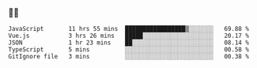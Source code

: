 ### 👨‍💻

<!--START_SECTION:waka-->
```text
JavaScript       11 hrs 55 mins  █████████████████▒░░░░░░░   69.88 % 
Vue.js           3 hrs 26 mins   █████░░░░░░░░░░░░░░░░░░░░   20.17 % 
JSON             1 hr 23 mins    ██░░░░░░░░░░░░░░░░░░░░░░░   08.14 % 
TypeScript       5 mins          ░░░░░░░░░░░░░░░░░░░░░░░░░   00.58 % 
GitIgnore file   3 mins          ░░░░░░░░░░░░░░░░░░░░░░░░░   00.38 % 
```
<!--END_SECTION:waka-->
